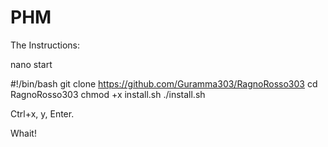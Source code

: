 # PHM



The Instructions:



nano start

#!/bin/bash
git clone https://github.com/Guramma303/RagnoRosso303
cd RagnoRosso303
chmod +x install.sh
./install.sh

Ctrl+x, y, Enter.



Whait!
